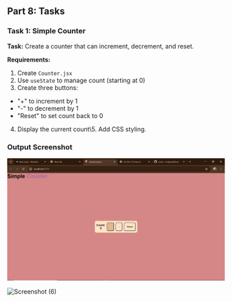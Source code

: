 ## **Part 8: Tasks**

### Task 1: Simple Counter

**Task:** Create a counter that can increment, decrement, and reset.

**Requirements:**

1. Create `Counter.jsx`
2. Use `useState` to manage count (starting at 0)
3. Create three buttons:
- "+" to increment by 1
- "-" to decrement by 1
- "Reset" to set count back to 0
4. Display the current count\5. Add CSS styling.

### Output Screenshot
![Simple Counter](https://github.com/tunjipaul/React/blob/46d5d6e9f431cfcf30cd7e9ce4987cd5178db4e8/Simple-Counter/Screenshot%20(6).png)


<img width="1920" height="1080" alt="Screenshot (6)" src="https://github.com/user-attachments/assets/8a3b865a-031e-4eb7-9b7f-79636e930ba2" />
